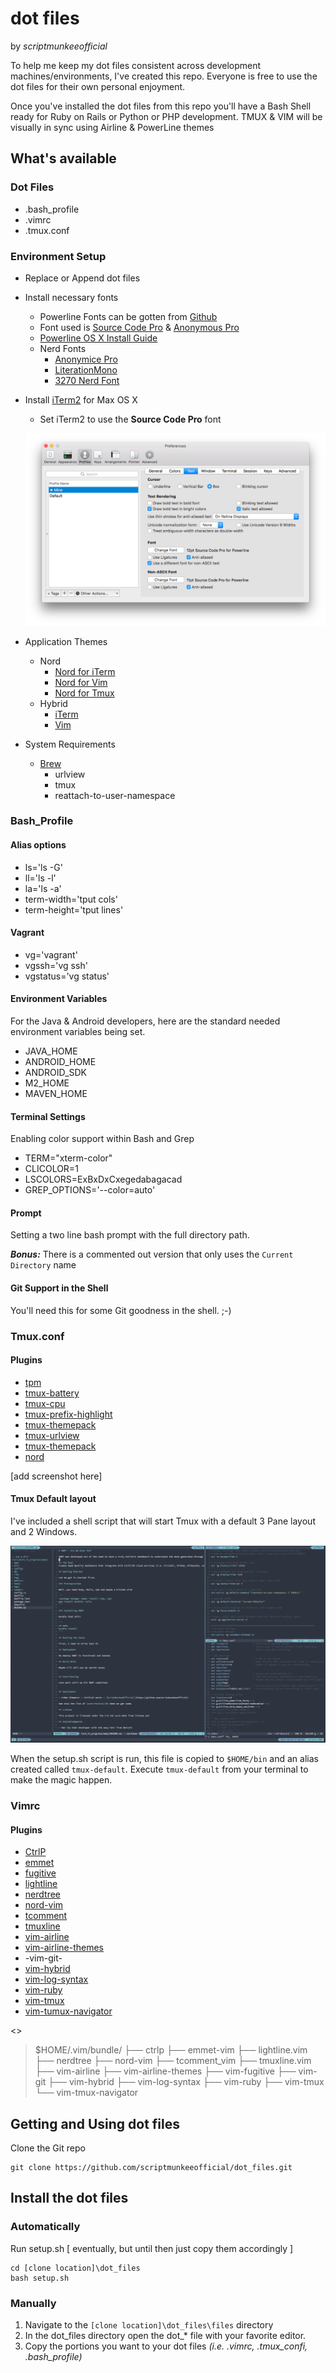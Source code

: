 # dot files
by _scriptmunkeeofficial_

To help me keep my dot files consistent across development machines/environments, I've created this repo. Everyone is free to use the dot files for their own personal enjoyment.

Once you've installed the dot files from this repo you'll have a Bash Shell ready for Ruby on Rails or Python or PHP development. TMUX & VIM will be visually in sync using Airline & PowerLine themes

## What's available
### Dot Files
* .bash_profile
* .vimrc
* .tmux.conf

### Environment Setup
* Replace or Append dot files
* Install necessary fonts
	* Powerline Fonts can be gotten from [Github](https://github.com/powerline/fonts)
	* Font used is [Source Code Pro](https://github.com/powerline/fonts/tree/master/SourceCodePro) & [Anonymous Pro](https://github.com/powerline/fonts/tree/master/AnonymousPro)
	* [Powerline OS X Install Guide](https://powerline.readthedocs.io/en/latest/installation/osx.html)
	* Nerd Fonts
		* [Anonymice Pro](https://github.com/ryanoasis/nerd-fonts/releases/download/v2.0.0/AnonymousPro.zip)
		* [LiterationMono](https://github.com/ryanoasis/nerd-fonts/releases/download/v2.0.0/LiberationMono.zip)
		* [3270 Nerd Font](https://github.com/ryanoasis/nerd-fonts/releases/download/v2.0.0/3270.zip)

* Install [iTerm2](https://www.iterm2.com/) for Max OS X
	* Set iTerm2 to use the **Source Code Pro** font

	![iTerm2 Font Config](https://github.com/scriptmunkeeofficial/dot_files/blob/master/resources/iterm2-fonts.png)
	
* Application Themes
	* Nord
		* [Nord for iTerm](https://github.com/arcticicestudio/nord-iterm2)
		* [Nord for Vim](https://github.com/arcticicestudio/nord-vim)
		* [Nord for Tmux](https://github.com/arcticicestudio/nord-tmux)
	* Hybrid
		* [iTerm](https://raw.githubusercontent.com/w0ng/dotfiles/master/iterm2/hybrid.itermcolors)
		* [Vim](https://github.com/w0ng/vim-hybrid)

* System Requirements
  * [Brew](https://brew.sh/) 
    * urlview
    * tmux
    * reattach-to-user-namespace

### Bash_Profile
#### Alias options
* ls='ls -G'
* ll='ls -l'
* la='ls -a'
* term-width='tput cols'
* term-height='tput lines'

#### Vagrant
* vg='vagrant'
* vgssh='vg ssh'
* vgstatus='vg status'

#### Environment Variables
For the Java & Android developers, here are the standard needed environment variables being set.

* JAVA_HOME
* ANDROID_HOME
* ANDROID_SDK
* M2_HOME
* MAVEN_HOME

#### Terminal Settings
Enabling color support within Bash and Grep

* TERM="xterm-color"
* CLICOLOR=1 
* LSCOLORS=ExBxDxCxegedabagacad
* GREP_OPTIONS='--color=auto'

#### Prompt
Setting a two line bash prompt with the full directory path.

***Bonus:*** There is a commented out version that only uses the `Current Directory` name

#### Git Support in the Shell
You'll need this for some Git goodness in the shell. ;-)

### Tmux.conf
#### Plugins
* [tpm](https://github.com/tmux-plugins/tpm)
* [tmux-battery](https://github.com/tmux-plugins/tmux-battery)
* [tmux-cpu](https://github.com/tmux-plugins/tmux-cpu)
* [tmux-prefix-highlight](https://github.com/tmux-plugins/tmux-prefix-highlight)
* [tmux-themepack](https://github.com/jimeh/tmux-themepack)
* [tmux-urlview](https://github.com/tmux-plugins/tmux-urlview)
* [tmux-themepack](https://github.com/jimeh/tmux-themepack.git)
* [nord](https://github.com/arcticicestudio/nord-iterm2)

[add screenshot here]

#### Tmux Default layout
I've included a shell script that will start Tmux with a default 3 Pane layout and 2 Windows.

![Tmux-Default](https://github.com/scriptmunkeeofficial/dot_files/blob/master/resources/tmux_powered.png)

When the setup.sh script is run, this file is copied to `$HOME/bin` and an alias created called `tmux-default`. Execute `tmux-default` from your terminal to make the magic happen.

### Vimrc
#### Plugins
* [CtrlP](https://github.com/kien/ctrlp.vim)
* [emmet](https://github.com/mattn/emmet-vim)
* [fugitive](https://github.com/tpope/vim-fugitive)
* [lightline](https://github.com/itchyny/lightline.vim)
* [nerdtree](https://github.com/scrooloose/nerdtree.git)
* [nord-vim](https://github.com/arcticicestudio/nord-vim)
* [tcomment](https://github.com/tomtom/tcomment_vim)
* [tmuxline](https://github.com/edkolev/tmuxline.vim)
* [vim-airline](https://github.com/vim-airline/vim-airline)
* [vim-airline-themes](https://github.com/vim-airline/vim-airline-themes)
* -vim-git-
* [vim-hybrid](https://github.com/w0ng/vim-hybrid)
* [vim-log-syntax](https://github.com/dzeban/vim-log-syntax)
* [vim-ruby](https://github.com/vim-ruby/vim-ruby)
* [vim-tmux](https://github.com/tmux-plugins/vim-tmux)
* [vim-tumux-navigator](https://github.com/christoomey/vim-tmux-navigator)

<<make this a screenshot>>
>$HOME/.vim/bundle/
>├── ctrlp
>├── emmet-vim
>├── lightline.vim
>├── nerdtree
>├── nord-vim
>├── tcomment_vim
>├── tmuxline.vim
>├── vim-airline
>├── vim-airline-themes
>├── vim-fugitive
>├── vim-git
>├── vim-hybrid
>├── vim-log-syntax
>├── vim-ruby
>├── vim-tmux
>└── vim-tmux-navigator

## Getting and Using dot files
Clone the Git repo

    git clone https://github.com/scriptmunkeeofficial/dot_files.git

## Install the dot files
### Automatically

Run setup.sh [ eventually, but until then just copy them accordingly ]

```
cd [clone location]\dot_files
bash setup.sh
```

### Manually
1. Navigate to the `[clone location]\dot_files\files` directory
2. In the dot_files directory open the dot_* file with your favorite editor.
3. Copy the portions you want to your dot files _(i.e. .vimrc, .tmux_confi, .bash_profile)_

